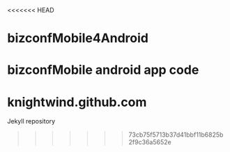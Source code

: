 <<<<<<< HEAD
# bizconfMobile4Android
bizconfMobile android app   code
=======
# knightwind.github.com
Jekyll repository
>>>>>>> 73cb75f5713b37d41bbf11b6825b2f9c36a5652e
